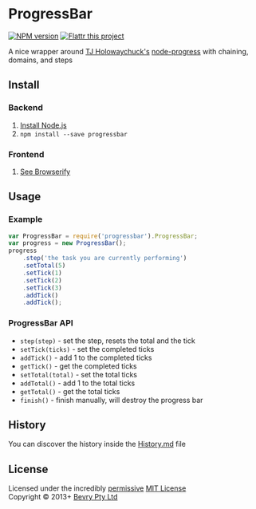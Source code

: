 # ProgressBar

[![NPM version](https://badge.fury.io/js/progressbar.png)](https://npmjs.org/package/progressbar)
[![Flattr this project](https://raw.github.com/balupton/flattr-buttons/master/badge-89x18.gif)](http://flattr.com/thing/344188/balupton-on-Flattr)

A nice wrapper around [TJ Holowaychuck's](https://github.com/visionmedia) [node-progress](https://github.com/visionmedia/node-progress) with chaining, domains, and steps


## Install

### Backend

1. [Install Node.js](http://bevry.me/node/install)
2. `npm install --save progressbar`

### Frontend

1. [See Browserify](http://browserify.org/)



## Usage

### Example

``` javascript
var ProgressBar = require('progressbar').ProgressBar;
var progress = new ProgressBar();
progress
	.step('the task you are currently performing')
	.setTotal(5)
	.setTick(1)
	.setTick(2)
	.setTick(3)
	.addTick()
	.addTick();
```

### ProgressBar API

- `step(step)` - set the step, resets the total and the tick
- `setTick(ticks)` - set the completed ticks
- `addTick()` - add 1 to the completed ticks
- `getTick()` - get the completed ticks
- `setTotal(total)` - set the total ticks
- `addTotal()` - add 1 to the total ticks
- `getTotal()` - get the total ticks
- `finish()` - finish manually, will destroy the progress bar



## History
You can discover the history inside the [History.md](https://github.com/bevry/progressbar/blob/master/History.md#files) file



## License
Licensed under the incredibly [permissive](http://en.wikipedia.org/wiki/Permissive_free_software_licence) [MIT License](http://creativecommons.org/licenses/MIT/)
<br/>Copyright © 2013+ [Bevry Pty Ltd](http://bevry.me)
